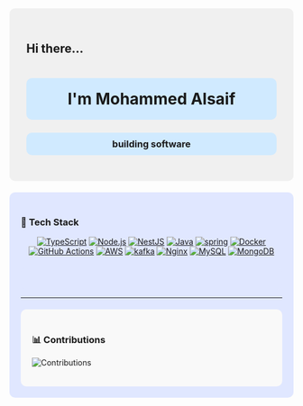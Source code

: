<div style="background-color: #f0f0f0; padding: 30px; border-radius: 10px;">

  ## Hi there...

  <h1 align="center" style="background-color: #d0eaff; padding: 20px; border-radius: 10px;">
    I'm Mohammed Alsaif
  </h1>
  <h3 align="center" style="background-color: #d0eaff; padding: 10px; border-radius: 10px;">
    building software
  </h3>

</div>


<div style="background-color: #e0e7ff; padding: 20px; border-radius: 10px; margin-top: 20px;">


### 🧰 Tech Stack

<p align="center">
  <a href="https://www.typescriptlang.org/" target="_blank"><img src="https://skillicons.dev/icons?i=ts" alt="TypeScript" /></a>
  <a href="https://nodejs.org/" target="_blank"><img src="https://skillicons.dev/icons?i=nodejs" alt="Node.js" /></a>
    <a href="https://nestjs.com/" target="_blank"><img src="https://skillicons.dev/icons?i=nestjs" alt="NestJS" /></a>
  <a href="https://www.java.com/" target="_blank"><img src="https://skillicons.dev/icons?i=java" alt="Java" /></a>
<a href="https://spring.io/" target="_blank"><img src="https://skillicons.dev/icons?i=spring" alt="spring" /></a>
  <a href="https://www.docker.com/" target="_blank"><img src="https://skillicons.dev/icons?i=docker" alt="Docker" /></a>
  <a href="https://github.com/features/actions" target="_blank"><img src="https://skillicons.dev/icons?i=githubactions" alt="GitHub Actions" /></a>
  <a href="https://aws.amazon.com/" target="_blank"><img src="https://skillicons.dev/icons?i=aws" alt="AWS" /></a>
  <a href="https://https://kafka.apache.org///" target="_blank"><img src="https://skillicons.dev/icons?i=kafka" alt="kafka" /></a>
  <a href="https://nginx.org/" target="_blank"><img src="https://skillicons.dev/icons?i=nginx" alt="Nginx" /></a>
  <a href="https://www.mysql.com/" target="_blank"><img src="https://skillicons.dev/icons?i=mysql" alt="MySQL" /></a> 
  <a href="https://www.mongodb.com/" target="_blank"><img src="https://skillicons.dev/icons?i=mongodb" alt="MongoDB" /></a>


</p>





<div style="background-color: #e0e7ff; padding: 20px; border-radius: 10px; margin-top: 20px;">



</div>

---

<div style="background-color: #f9f9f9; padding: 20px; border-radius: 10px; margin-top: 20px;">

### 📊 Contributions
![Contributions](https://img.shields.io/badge/Contributions-1000+-brightgreen)

</div>




